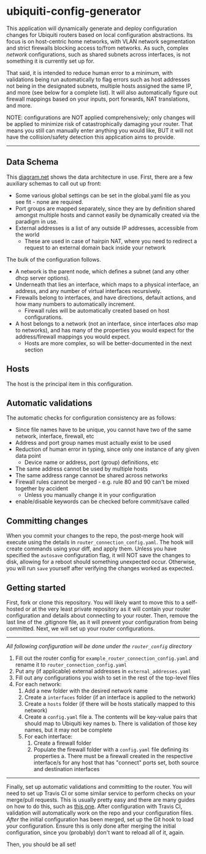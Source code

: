 # ubiquiti-config-generator
This application will dynamically generate and deploy configuration changes for Ubiquiti routers based on local configuration abstractions.
Its focus is on host-centric home networks, with VLAN network segmentation and strict firewalls blocking access to/from networks.
As such, complex _network_ configurations, such as shared subnets across interfaces, is not something it is currently set up for.

That said, it is intended to reduce human error to a minimum, with validations being run automatically to flag errors such as host addresses not being in the designated subnets, multiple hosts assigned the same IP, and more (see below for a complete list).
It will also automatically figure out firewall mappings based on your inputs, port forwards, NAT translations, and more.

NOTE: configurations are NOT applied comprehensively; only changes will be applied to minimize risk of catastrophically damaging your router.
That means you still can manually enter anything you would like, BUT it will not have the collision/safety detection this application aims to provide.

----

## Data Schema
This [diagram.net](https://app.diagrams.net/?src=about#G1Lw4wh8zmSl0JGgrkhEczMQtAOhgKbUKq) shows the data architecture in use.
First, there are a few auxiliary schemas to call out up front:
- Some various global settings can be set in the global.yaml file as you see fit - none are required.
- Port groups are mapped separately, since they are by definition shared amongst multiple hosts and cannot easily be dynamically created via the paradigm in use.
- External addresses is a list of any outside IP addresses, accessible from the world
    - These are used in case of hairpin NAT, where you need to redirect a request to an external domain back inside your network

The bulk of the configuration follows.
- A network is the parent node, which defines a subnet (and any other dhcp server options).
- Underneath that lies an interface, which maps to a physical interface, an address, and any number of virtual interfaces recursively.
- Firewalls belong to interfaces, and have directions, default actions, and how many numbers to automatically increment.
    - Firewall rules will be automatically created based on host configurations.
- A host belongs to a network (not an interface, since interfaces _also_ map to networks), and has many of the properties you would expect for the address/firewall mappings you would expect.
    - Hosts are more complex, so will be better-documented in the next section

## Hosts
The host is the principal item in this configuration.

## Automatic validations
The automatic checks for configuration consistency are as follows:
- Since file names have to be unique, you cannot have two of the same network, interface, firewall, etc
- Address and port group names must actually exist to be used
- Reduction of human error in typing, since only one instance of any given data point
    - Device name or address, port (group) definitions, etc
- The same address cannot be used by multiple hosts
- The same address range cannot be shared across networks
- Firewall rules cannot be merged - e.g. rule 80 and 90 can't be mixed together by accident
    - Unless you manually change it in your configuration
- enable/disable keywords can be checked before commit/save called

## Committing changes
When you commit your changes to the repo, the post-merge hook will execute using the details in `router_connection_config.yaml`.
The hook will create commands using your diff, and apply them.
Unless you have specified the `autosave` configuration flag, it will NOT save the changes to disk, allowing for a reboot should something unexpected occur.
Otherwise, you will run `save` yourself after verifying the changes worked as expected.

## Getting started
First, fork or clone this repository.
You will likely want to move this to a self-hosted or at the very least private repository as it will contain your router configuration and details about connecting to your router.
Then, remove the last line of the .gitignore file, as it will prevent your configuration from being committed.
Next, we will set up your router configurations.

---

*All following configuration will be done under the `router_config` directory*

1. Fill out the router config for `example_router_connection_config.yaml` and rename it to `router_connection_config.yaml`
2. Put any (if applicable) external addresses in `external_addresses.yaml`
3. Fill out any configurations you wish to set in the rest of the top-level files
4. For each network:
    1. Add a new folder with the desired network name
    2. Create a `interfaces` folder (if an interface is applied to the network)
    3. Create a `hosts` folder (if there will be hosts statically mapped to this network)
    4. Create a `config.yaml` file
        a. The contents will be key-value pairs that should map to Ubiquiti key names
        b. There is validation of those key names, but it may not be complete
    5. For each interface:
        1. Create a firewall folder
        2. Populate the firewall folder with a `config.yaml` file defining its properties
            a. There must be a firewall created in the respective interface/s for any host that has "connect" ports set, both source and destination interfaces


---

Finally, set up automatic validations and committing to the router.
You will need to set up Travis CI or some similar service to perform checks on your merge/pull requests.
This is usually pretty easy and there are many guides on how to do this, such as [this one](https://docs.travis-ci.com/user/tutorial/#to-get-started-with-travis-ci-using-github).
After configuration with Travis CI, validation will automatically work on the repo and your configuration files.
*After* the initial configuration has been merged, set up the Git hook to load your configuration.
    Ensure this is only done after merging the initial configuration, since you (probably) don't want to reload all of it, again.

Then, you should be all set!
